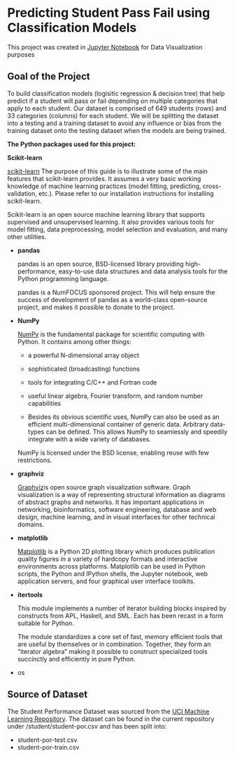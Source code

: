 # Predicting Student Pass Fail using Classification Models
This project was created in <a href="https://jupyter.org/">Jupyter Notebook</a> for Data Visualization purposes
## Goal of the Project
To build classification models (logisitic regression & decision tree) that help predict if a student will pass or fail depending on multiple categories that apply to each student. Our dataset is comprised of 649 students (rows) and 33 categories (columns) for each student. We will be splitting the dataset into a testing and a training dataset to avoid any influence or bias from the training dataset onto the testing dataset when the models are being trained. 

**The Python packages used for this project:**

<b> Scikit-learn</b>
<p><a href="https://scikit-learn.org/stable/">scikit-learn</a>
The purpose of this guide is to illustrate some of the main features that scikit-learn provides. It assumes a very basic working knowledge of machine learning practices (model fitting, predicting, cross-validation, etc.). Please refer to our installation instructions for installing scikit-learn.

Scikit-learn is an open source machine learning library that supports supervised and unsupervised learning. It also provides various tools for model fitting, data preprocessing, model selection and evaluation, and many other utilities. </p>
<ul>
  <li> <b>pandas</b>
    <p>pandas is an open source, BSD-licensed library providing high-performance, easy-to-use data structures and data analysis tools for the Python programming language.

pandas is a NumFOCUS sponsored project. This will help ensure the success of development of pandas as a world-class open-source project, and makes it possible to donate to the project.</p>
  </li>
   <li><b> NumPy</b>
  <p><a href="https://numpy.org/">NumPy</a> is the fundamental package for scientific computing with Python. It contains among other things:

- a powerful N-dimensional array object

- sophisticated (broadcasting) functions

- tools for integrating C/C++ and Fortran code

- useful linear algebra, Fourier transform, and random number capabilities

- Besides its obvious scientific uses, NumPy can also be used as an efficient multi-dimensional container of generic data. Arbitrary data-types can be defined. This allows NumPy to seamlessly and speedily integrate with a wide variety of databases.

NumPy is licensed under the BSD license, enabling reuse with few restrictions.</p>
</li>
  <li><b>graphviz</b><p><a href="https://www.graphviz.org/">Graphviz</a>is open source graph visualization software. Graph visualization is a way of representing structural information as diagrams of abstract graphs and networks. It has important applications in networking, bioinformatics,  software engineering, database and web design, machine learning, and in visual interfaces for other technical domains. </p></li>
   <li><b>matplotlib</b><p><a href="https://matplotlib.org/">Matplotlib</a> is a Python 2D plotting library which produces publication quality figures in a variety of hardcopy formats and interactive environments across platforms. Matplotlib can be used in Python scripts, the Python and IPython shells, the Jupyter notebook, web application servers, and four graphical user interface toolkits.</p></li>
  <li><b>itertools</b><p>This module implements a number of iterator building blocks inspired by constructs from APL, Haskell, and SML. Each has been recast in a form suitable for Python.

The module standardizes a core set of fast, memory efficient tools that are useful by themselves or in combination. Together, they form an “iterator algebra” making it possible to construct specialized tools succinctly and efficiently in pure Python.</p></li>
  <li> os</li>
</ul>

## Source of Dataset
The Student Performance Dataset was sourced from the [UCI Machine Learning Repository](https://archive.ics.uci.edu/ml/datasets/Student+Performance).
The dataset can be found in the current repository under /student/student-por.csv and has been split into:
- student-por-test.csv
- student-por-train.csv
